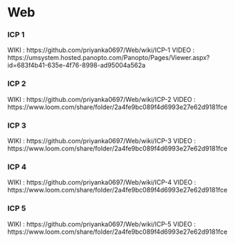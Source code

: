 # Web

<h3>ICP 1</h3>
WIKI   : https://github.com/priyanka0697/Web/wiki/ICP-1
VIDEO  : https://umsystem.hosted.panopto.com/Panopto/Pages/Viewer.aspx?id=683f4b41-635e-4f76-8998-ad95004a562a

<h3>ICP 2</h3>
WIKI   : https://github.com/priyanka0697/Web/wiki/ICP-2
VIDEO  : https://www.loom.com/share/folder/2a4fe9bc089f4d6993e27e62d9181fce

<h3>ICP 3</h3>
WIKI   : https://github.com/priyanka0697/Web/wiki/ICP-3
VIDEO  : https://www.loom.com/share/folder/2a4fe9bc089f4d6993e27e62d9181fce

<h3>ICP 4</H3>
WIKI   : https://github.com/priyanka0697/Web/wiki/ICP-4
VIDEO  : https://www.loom.com/share/folder/2a4fe9bc089f4d6993e27e62d9181fce

<h3>ICP 5</h3>
WIKI   : https://github.com/priyanka0697/Web/wiki/ICP-5
VIDEO  : https://www.loom.com/share/folder/2a4fe9bc089f4d6993e27e62d9181fce
